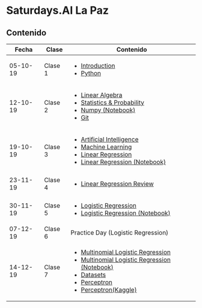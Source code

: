 # Saturdays.AI La Paz
## Contenido

| Fecha | Clase | Contenido  |
| ------ | ------ | ------|
| 05-10-19 | Clase 1  |  <ul><li>[Introduction](https://docs.google.com/presentation/d/1YXsQtIgqgzV7CnOVbtZsM7ensW0GTNDwMCJ_K4EF1S8/edit?usp=sharing)</li><li> [Python](https://docs.google.com/presentation/d/1VTWJxXptccy54cXQbOjcuR6XgCe25PPioGp2gTemJ6A/edit?usp=sharing) </li></ul> |
| 12-10-19 | Clase 2 | <ul><li>[Linear Algebra](https://docs.google.com/presentation/d/1olMPTQuj_VRHjJVhBsFcfPae50qqAXZKX56v-JA3FHM/edit?usp=sharing)</li><li> [Statistics & Probability](https://docs.google.com/presentation/d/10qp1rmpEx-b8Z5o62dXcnndzf1HqCaQAhNaJUuGs9Hk/edit?usp=sharing)</li><li>[Numpy (Notebook)](https://drive.google.com/file/d/1ukD9A3DC5jOAYcB07os1taMrWCro6FfX/view?usp=sharing) </li><li>[Git](https://docs.google.com/presentation/d/1iLZfh_GOocwE28wPsM1x6giFruXGNb_5ox6-RbYIGKw/edit?usp=sharing) </li></ul> |
|19-10-19 | Clase 3 |  <ul><li>[Artificial Intelligence](https://docs.google.com/presentation/d/1pi91dBoRkmkOcsXUVvGkOUAsEhgG3Odi6hjrc7EP6Uc/edit?usp=sharing)</li><li> [Machine Learning](https://docs.google.com/presentation/d/1krh1RgHmJjoBM0y5WiECcebOiXaBs9419XatxfBE8bo/edit?usp=sharing) </li><li> [Linear Regression](https://docs.google.com/presentation/d/1fFXpB5T7A-3d8k_TfKYediHiR29Xs20cxOVvqvCUMiA/edit?usp=sharing) </li><li> [Linear Regression (Notebook) ](https://colab.research.google.com/drive/1Hkvg8LtkVdbP1aZ1MbdRGjiaGgOqZgkD) </li></ul> |
| 23-11-19 | Clase 4  |  <ul><li>[Linear Regression Review]()</li></ul> |
| 30-11-19 | Clase 5  |  <ul><li>[Logistic Regression](https://docs.google.com/presentation/d/1oiopPrOOIraT1FWj01C2i-ElgxPQEbpJeM8jGzfGZVM/edit?usp=sharing)</li><li>[Logistic Regression (Notebook)](https://drive.google.com/file/d/17gh4zW_WSkPKobUiT6wCJAyv2RjAgsCw/view?usp=sharing)</li></ul> |
| 07-12-19 | Clase 6  | Practice Day (Logistic Regression)|
| 14-12-19 | Clase 7  |  <ul><li>[Multinomial Logistic Regression](https://docs.google.com/presentation/d/1aknxyNHEo6-wI4TRQekJ3mdf5ZRu-qfc7CF-BLDDHJI/edit?usp=sharing)</li><li>[Multinomial Logistic Regression (Notebook)](https://colab.research.google.com/drive/1N-Cr7fVSCSC48mvtioFkqnozzG_oWGQh)</li> <li>[Datasets]()</li><li>[Perceptron](https://docs.google.com/presentation/d/1sFCUqWRE-6MQhIi6MdIeBYq4p22_sNERULOZ-AjWQL0/edit?usp=sharing)</li><li>[Perceptron(Kaggle)](https://www.kaggle.com/f23296/how-much-beer-to-drink-in-relation-to-temperature)</li></ul> |
